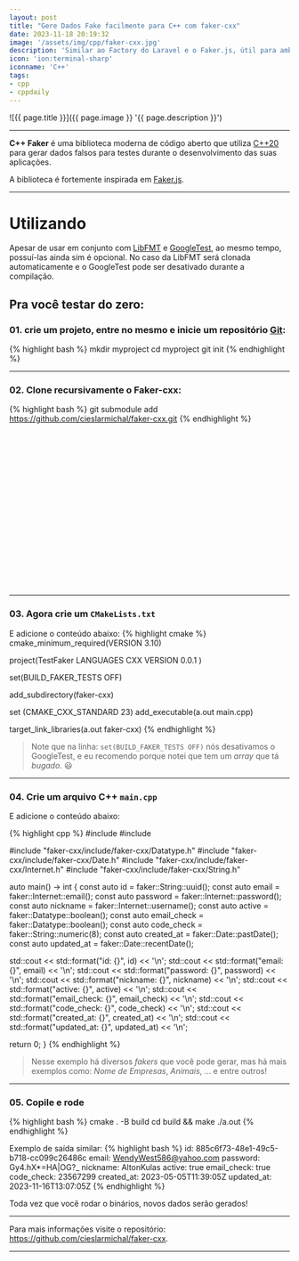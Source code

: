```yaml
---
layout: post
title: "Gere Dados Fake facilmente para C++ com faker-cxx"
date: 2023-11-18 20:19:32
image: '/assets/img/cpp/faker-cxx.jpg'
description: 'Similar ao Factory do Laravel e o Faker.js, útil para ambientes de desenvolvimento.'
icon: 'ion:terminal-sharp'
iconname: 'C++'
tags:
- cpp
- cppdaily
---
```


![{{ page.title }}]({{ page.image }} '{{ page.description }}')

---

**C++ Faker** é uma biblioteca moderna de código aberto que utiliza [C++20](https://terminalroot.com.br/cpp) para gerar dados falsos para testes durante o desenvolvimento das suas aplicações.

A biblioteca é fortemente inspirada em [Faker.js](https://fakerjs.dev/).

---

# Utilizando
Apesar de usar em conjunto com [LibFMT](https://terminalroot.com.br/2021/12/utilizando-a-fmtlib-para-saidas-formatadas-em-cpp.html) e [GoogleTest](https://github.com/google/googletest), ao mesmo tempo, possuí-las ainda sim é opcional. No caso da LibFMT será clonada automaticamente e o GoogleTest pode ser desativado durante a compilação.

## Pra você testar do zero:

### 01. crie um projeto, entre no mesmo e inicie um repositório [Git](https://terminalroot.com.br/tags#git):
{% highlight bash %}
mkdir myproject
cd myproject
git init
{% endhighlight %}

---

### 02. Clone recursivamente o Faker-cxx:
{% highlight bash %}
git submodule add https://github.com/cieslarmichal/faker-cxx.git
{% endhighlight %}


<!-- SQUARE - GAMES ROOT -->
<script async src="//pagead2.googlesyndication.com/pagead/js/adsbygoogle.js"></script>
<ins class="adsbygoogle"
style="display:inline-block;width:336px;height:280px"
data-ad-client="ca-pub-2838251107855362"
data-ad-slot="5351066970"></ins>
<script>
(adsbygoogle = window.adsbygoogle || []).push({});
</script>

---

### 03. Agora crie um `CMakeLists.txt`
E adicione o conteúdo abaixo:
{% highlight cmake %}
cmake_minimum_required(VERSION 3.10)

project(TestFaker
  LANGUAGES CXX
  VERSION 0.0.1
)

set(BUILD_FAKER_TESTS OFF)

add_subdirectory(faker-cxx)

set (CMAKE_CXX_STANDARD 23)
add_executable(a.out main.cpp)

target_link_libraries(a.out faker-cxx)
{% endhighlight %}
> Note que na linha: `set(BUILD_FAKER_TESTS OFF)` nós desativamos o GoogleTest, e eu recomendo porque notei que tem um *array* que tá *bugado*. 😃 

---

### 04. Crie um arquivo C++ `main.cpp`
E adicione o conteúdo abaixo:

{% highlight cpp %}
#include <format>
#include <iostream>

#include "faker-cxx/include/faker-cxx/Datatype.h"
#include "faker-cxx/include/faker-cxx/Date.h"
#include "faker-cxx/include/faker-cxx/Internet.h"
#include "faker-cxx/include/faker-cxx/String.h"

auto main() -> int {
  const auto id = faker::String::uuid();
  const auto email = faker::Internet::email();
  const auto password = faker::Internet::password();
  const auto nickname = faker::Internet::username();
  const auto active = faker::Datatype::boolean();
  const auto email_check = faker::Datatype::boolean();
  const auto code_check = faker::String::numeric(8);
  const auto created_at = faker::Date::pastDate();
  const auto updated_at = faker::Date::recentDate();

  std::cout << std::format("id: {}", id) << '\n';
  std::cout << std::format("email: {}", email) << '\n';
  std::cout << std::format("password: {}", password) << '\n';
  std::cout << std::format("nickname: {}", nickname) << '\n';
  std::cout << std::format("active: {}", active) << '\n';
  std::cout << std::format("email_check: {}", email_check) << '\n';
  std::cout << std::format("code_check: {}", code_check) << '\n';
  std::cout << std::format("created_at: {}", created_at) << '\n';
  std::cout << std::format("updated_at: {}", updated_at) << '\n';

  return 0;
}
{% endhighlight %}
> Nesse exemplo há diversos *fakers* que você pode gerar, mas há mais exemplos como: *Nome de Empresas*, *Animais*, ... e entre outros!

----

### 05. Copile e rode
{% highlight bash %}
cmake . -B build
cd build && make
./a.out
{% endhighlight %}

Exemplo de saída similar:
{% highlight bash %}
id: 885c6f73-48e1-49c5-b718-cc099c26486c
email: WendyWest586@yahoo.com
password: Gy4.hX*=HA|OG?_
nickname: AltonKulas
active: true
email_check: true
code_check: 23567299
created_at: 2023-05-05T11:39:05Z
updated_at: 2023-11-16T13:07:05Z
{% endhighlight %}

Toda vez que você rodar o binários, novos dados serão gerados!

---

Para mais informações visite o repositório: <https://github.com/cieslarmichal/faker-cxx>.

---

<!-- RECTANGLE 2 - OnParagragraph -->
<script async src="//pagead2.googlesyndication.com/pagead/js/adsbygoogle.js"></script>
<ins class="adsbygoogle"
style="display:block; text-align:center;"
data-ad-layout="in-article"
data-ad-format="fluid"
data-ad-client="ca-pub-2838251107855362"
data-ad-slot="8549252987"></ins>
<script>
(adsbygoogle = window.adsbygoogle || []).push({});
</script>

<!--

Se quiser compilar e instalar, será instalado só a libfmt e o gtest:

{% highlight bash %}
git clone --recursive https://github.com/cieslarmichal/faker-cxx
cd faker-cxx/
cmake -B build .
cd build && make
sudo make install
{% endhighlight %}

<details>
 <summary>Clique aqui <code>menu.hpp</code></summary>

{% highlight bash %}
[  3%] Built target fmt
[ 46%] Built target faker-cxx
[ 49%] Built target gtest
[ 51%] Built target gtest_main
[ 54%] Built target gmock
[ 56%] Built target gmock_main
[100%] Built target faker-cxx-UT
Install the project...
-- Install configuration: ""
-- Installing: /usr/local/lib64/libfmt.a
-- Installing: /usr/local/include/fmt/args.h
-- Installing: /usr/local/include/fmt/chrono.h
-- Installing: /usr/local/include/fmt/color.h
-- Installing: /usr/local/include/fmt/compile.h
-- Installing: /usr/local/include/fmt/core.h
-- Installing: /usr/local/include/fmt/format.h
-- Installing: /usr/local/include/fmt/format-inl.h
-- Installing: /usr/local/include/fmt/os.h
-- Installing: /usr/local/include/fmt/ostream.h
-- Installing: /usr/local/include/fmt/printf.h
-- Installing: /usr/local/include/fmt/ranges.h
-- Installing: /usr/local/include/fmt/std.h
-- Installing: /usr/local/include/fmt/xchar.h
-- Installing: /usr/local/lib64/cmake/fmt/fmt-config.cmake
-- Installing: /usr/local/lib64/cmake/fmt/fmt-config-version.cmake
-- Installing: /usr/local/lib64/cmake/fmt/fmt-targets.cmake
-- Installing: /usr/local/lib64/cmake/fmt/fmt-targets-noconfig.cmake
-- Installing: /usr/local/lib64/pkgconfig/fmt.pc
-- Up-to-date: /usr/local/include
-- Installing: /usr/local/include/gmock
-- Installing: /usr/local/include/gmock/gmock-more-actions.h
-- Installing: /usr/local/include/gmock/gmock-function-mocker.h
-- Installing: /usr/local/include/gmock/gmock-cardinalities.h
-- Installing: /usr/local/include/gmock/gmock.h
-- Installing: /usr/local/include/gmock/gmock-spec-builders.h
-- Installing: /usr/local/include/gmock/gmock-more-matchers.h
-- Installing: /usr/local/include/gmock/internal
-- Installing: /usr/local/include/gmock/internal/gmock-internal-utils.h
-- Installing: /usr/local/include/gmock/internal/gmock-pp.h
-- Installing: /usr/local/include/gmock/internal/custom
-- Installing: /usr/local/include/gmock/internal/custom/gmock-generated-actions.h
-- Installing: /usr/local/include/gmock/internal/custom/README.md
-- Installing: /usr/local/include/gmock/internal/custom/gmock-port.h
-- Installing: /usr/local/include/gmock/internal/custom/gmock-matchers.h
-- Installing: /usr/local/include/gmock/internal/gmock-port.h
-- Installing: /usr/local/include/gmock/gmock-actions.h
-- Installing: /usr/local/include/gmock/gmock-matchers.h
-- Installing: /usr/local/include/gmock/gmock-nice-strict.h
-- Installing: /usr/local/lib64/libgmock.a
-- Installing: /usr/local/lib64/libgmock_main.a
-- Installing: /usr/local/lib64/pkgconfig/gmock.pc
-- Installing: /usr/local/lib64/pkgconfig/gmock_main.pc
-- Installing: /usr/local/lib64/cmake/GTest/GTestTargets.cmake
-- Installing: /usr/local/lib64/cmake/GTest/GTestTargets-noconfig.cmake
-- Installing: /usr/local/lib64/cmake/GTest/GTestConfigVersion.cmake
-- Installing: /usr/local/lib64/cmake/GTest/GTestConfig.cmake
-- Up-to-date: /usr/local/include
-- Installing: /usr/local/include/gtest
-- Installing: /usr/local/include/gtest/gtest_pred_impl.h
-- Installing: /usr/local/include/gtest/gtest-death-test.h
-- Installing: /usr/local/include/gtest/gtest.h
-- Installing: /usr/local/include/gtest/gtest-test-part.h
-- Installing: /usr/local/include/gtest/gtest-spi.h
-- Installing: /usr/local/include/gtest/gtest-printers.h
-- Installing: /usr/local/include/gtest/gtest-param-test.h
-- Installing: /usr/local/include/gtest/gtest-assertion-result.h
-- Installing: /usr/local/include/gtest/gtest-matchers.h
-- Installing: /usr/local/include/gtest/gtest-message.h
-- Installing: /usr/local/include/gtest/internal
-- Installing: /usr/local/include/gtest/internal/gtest-internal.h
-- Installing: /usr/local/include/gtest/internal/gtest-param-util.h
-- Installing: /usr/local/include/gtest/internal/gtest-filepath.h
-- Installing: /usr/local/include/gtest/internal/gtest-type-util.h
-- Installing: /usr/local/include/gtest/internal/custom
-- Installing: /usr/local/include/gtest/internal/custom/gtest.h
-- Installing: /usr/local/include/gtest/internal/custom/gtest-printers.h
-- Installing: /usr/local/include/gtest/internal/custom/README.md
-- Installing: /usr/local/include/gtest/internal/custom/gtest-port.h
-- Installing: /usr/local/include/gtest/internal/gtest-string.h
-- Installing: /usr/local/include/gtest/internal/gtest-port-arch.h
-- Installing: /usr/local/include/gtest/internal/gtest-death-test-internal.h
-- Installing: /usr/local/include/gtest/internal/gtest-port.h
-- Installing: /usr/local/include/gtest/gtest_prod.h
-- Installing: /usr/local/include/gtest/gtest-typed-test.h
-- Installing: /usr/local/lib64/libgtest.a
-- Installing: /usr/local/lib64/libgtest_main.a
-- Installing: /usr/local/lib64/pkgconfig/gtest.pc
-- Installing: /usr/local/lib64/pkgconfig/gtest_main.pc
{% endhighlight %}

</details>


-->


